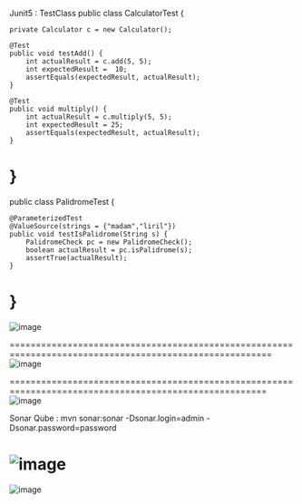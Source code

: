 Junit5 : TestClass
public class CalculatorTest {
	
	private Calculator c = new Calculator();
	
	@Test
	public void testAdd() {
		int actualResult = c.add(5, 5);
		int expectedResult =  10;
		assertEquals(expectedResult, actualResult);
	}
	
	@Test
	public void multiply() {
		int actualResult = c.multiply(5, 5);
		int expectedResult = 25;
		assertEquals(expectedResult, actualResult);
	}

}
====================================================================================================
public class PalidromeTest {
	
	@ParameterizedTest
	@ValueSource(strings = {"madam","liril"})
	public void testIsPalidrome(String s) {
	    PalidromeCheck pc = new PalidromeCheck();
		boolean actualResult = pc.isPalidrome(s);
		assertTrue(actualResult);
	}

}
========================================================================================================
![image](https://github.com/user-attachments/assets/1938214e-a77b-4837-967f-82c485468b4a)

========================================================================================================
![image](https://github.com/user-attachments/assets/ba079c05-a695-486e-993a-dccb1677e64f)

=======================================================================================================
![image](https://github.com/user-attachments/assets/1b2feefd-0f29-4ee1-885c-7f91c68cdd11)

Sonar Qube  :  mvn sonar:sonar -Dsonar.login=admin -Dsonar.password=password

![image](https://github.com/user-attachments/assets/27702628-6a6d-472f-ad42-435ebce8830e)
==========================================================================================

![image](https://github.com/user-attachments/assets/47bf6399-a54a-4e46-a580-2a3ac3fdc981)









